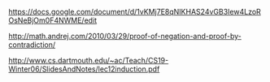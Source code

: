 https://docs.google.com/document/d/1vKMj7E8qNIKHAS24vGB3Iew4LzoROsNeBjOm0F4NWME/edit

http://math.andrej.com/2010/03/29/proof-of-negation-and-proof-by-contradiction/

http://www.cs.dartmouth.edu/~ac/Teach/CS19-Winter06/SlidesAndNotes/lec12induction.pdf
